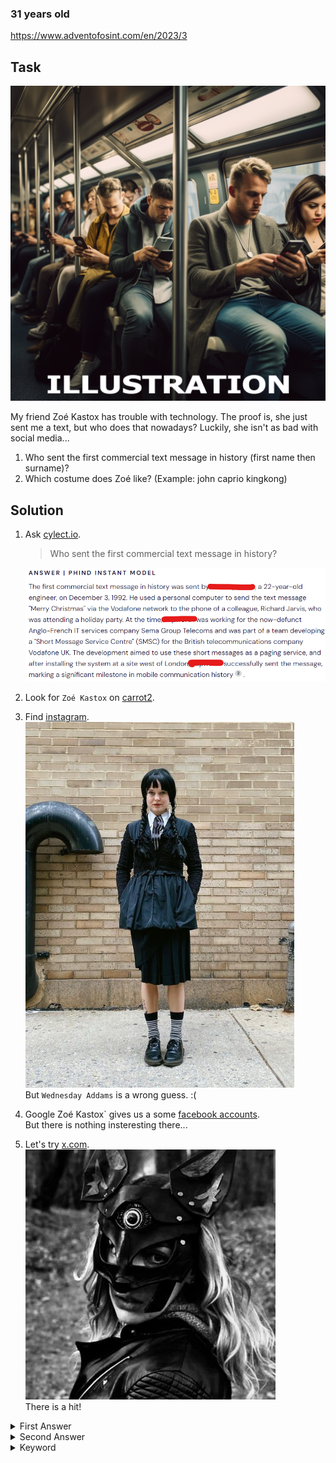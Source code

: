 ### 31 years old

https://www.adventofosint.com/en/2023/3

## Task

![Message](assets/photo3.png)

My friend Zoé Kastox has trouble with technology. The proof is, she just sent me a text, but who does that nowadays? Luckily, she isn't as bad with social media...
1. Who sent the first commercial text message in history (first name then surname)?
2. Which costume does Zoé like?
(Example: john caprio kingkong)

## Solution

1. Ask [cylect.io](https://cylect.io/).
   > Who sent the first commercial text message in history?
   
   ![Answer](assets/sender.png)

2. Look for `Zoé Kastox` on [carrot2](https://search.carrot2.org/#/search/web/Zo%C3%A9%20Kastox/folders).
3. Find [instagram](https://www.instagram.com/zoeredleaf/).  
![first guess](assets/girl1.png)  
But `Wednesday Addams` is a wrong guess. :(

4. Google Zoé Kastox` gives us a some [facebook accounts](https://en-gb.facebook.com/public/Zoe-Kasta).  
But there is nothing insteresting there...

1. Let's try [x.com](https://x.com/ZKastox).  
![first guess](assets/woman.jpg)  
There is a hit!

<details><summary>First Answer</summary>Neil Papworth</details>

<details><summary>Second Answer</summary>Catwomanh</details>

<details><summary>Keyword</summary>Chaussette orpheline</details>